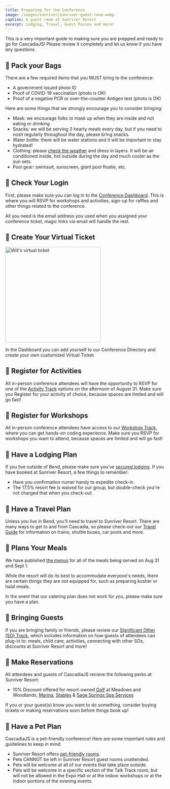 ```yaml
---
title: Preparing for the Conference
image: /images/sunriver/sunriver-guest-room.webp
caption: A guest room at Sunriver Resort
excerpt: Lodging, Travel, Guest Passes and more!
---
```

This is a very important guide to making sure you are prepped and ready to go for CascadiaJS! Please review it completely and let us know if you have any questions.

## 🔲 Pack your Bags

There are a few required items that you MUST bring to the conference:

- A government issued photo ID
- Proof of COVID-19 vaccination (photo is OK)
- Proof of a negative PCR or over-the-counter Antigen test (photo is OK)

Here are some things that we strongly encourage you to consider bringing:

- Mask: we encourage folks to mask up when they are inside and not eating or drinking
- Snacks: we will be serving 3 hearty meals every day, but if you need to nosh regularly throughout the day, please bring snacks.
- Water bottle: there will be water stations and it will be important to stay hydrated!
- Clothing: please [check the weather](https://www.wunderground.com/weather/us/or/sunriver) and dress in layers. It will be air conditioned inside, hot outside during the day and much cooler as the sun sets.
- Pool gear: swimsuit, sunscreen, giant pool floatie, etc.


## 🔲 Check Your Login

First, please make sure you can log in to the <a target="_blank" href="/home/dashboard">Conference Dashboard</a>. This is where you will RSVP for workshops and activities, sign-up for raffles and other things related to the conference.

All you need is the email address you used when you assigned your conference ticket, magic links via email will handle the rest.

## 🔲 Create Your Virtual Ticket

<img src="https://begin-static-p6uw2-production.s3.us-west-2.amazonaws.com/dawn-jh5/ticket-17.png" alt="Will's virtual ticket" width="300" />

In the Dashboard you can add yourself to our Conference Directory and create your own customized Virtual Ticket. 

## 🔲 Register for Activities

All in-person conference attendees will have the opportunity to RSVP for one of the [Activity Track](/conference/activities) options on the afternoon of August 31. Make sure you Register for your activity of choice, because spaces are limited and will go fast!

## 🔲 Register for Workshops

All in-person conference attendees have access to our [Workshop Track](/workshops), where you can get hands-on coding experience. Make sure you RSVP for workshops you want to attend, because spaces are limited and will go fast!

## 🔲 Have a Lodging Plan

If you live outside of Bend, please make sure you've [secured lodging](/attend). If you have booked at Sunriver Resort, a few things to remember:

- Have you confirmation numer handy to expedite check-in.
- The 17.5% resort fee is waived for our group, but double-check you're not charged that when you check-out.

## 🔲 Have a Travel Plan

Unless you live in Bend, you'll need to travel to Sunriver Resort. There are many ways to get to and from Cascadia, so please check-out our [Travel Guide](/travel) for information on trains, shuttle buses, car pools and more.

## 🔲 Plans Your Meals

We have published [the menus](/conference/meals) for all of the meals being served on Aug 31 and Sept 1.

While the resort will do its best to accommodate everyone's needs, there are certain things they are not equipped for, such as preparing kosher or halal meals. 

In the event that our catering plan does not work for you, please make sure you have a plan.

## 🔲 Bringing Guests

If you are bringing family or friends, please review our [Significant Other (SO) Track](/conference/so-track), which includes information on how guests of attendees can plug-in to: meals, child care, activities, connecting with other SOs, discounts at Sunriver Resort and more! 

## 🔲 Make Reservations

All attendees and guests of CascadiaJS recieve the following perks at Sunriver Resort:

- 10% Discount offered for resort-owned [Golf](https://www.sunriverresort.com/central-oregon-bend-golf/golf-overview) at Meadows and Woodlands, [Marina](https://www.sunriverresort.com/activities/the-marina-float-kayak-canoe-stand-up-paddle-board-sup-rentals-bend-central-oregon), [Stables](https://www.sunriverresort.com/activities/morning-wrangle-sunriver-stables) & [Sage Springs Spa Services](https://www.sunriverresort.com/sage-springs-spa-and-fitness/spa/spa-services/)

If you or your guest(s) know you want to do something, consider buying tickets or making reservations soon before things book up!

## 🔲 Have a Pet Plan

CascadiaJS is a pet-friendly conference! Here are some important rules and guidelines to keep in mind:

- Sunriver Resort offers [pet-friendly rooms](https://www.sunriverresort.com/hotel-and-vacation-rentals-overview/rooms-overview/pet-friendly-lodging-hotels-bend-central-oregon-activities).
- Pets CANNOT be left in Sunriver Resort guest rooms unattended.
- Pets will be welcome at all of our events that take place outside.
- Pets will be welcome in a specific section of the Talk Track room, but will not be allowed in the Expo Hall or at the indoor workshops or at the indoor portions of the evening events.

